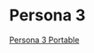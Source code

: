 # Persona 3
[Persona 3 Portable](https://github.com/verbes4/free-persona-smt/blob/main/persona/persona%203/persona%203%20portable/persona%203%20portable.md)
